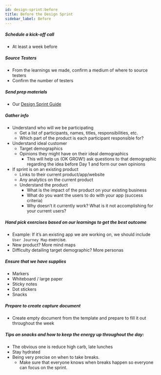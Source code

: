 ```yaml
---
id: design-sprint:before
title: Before the Design Sprint
sidebar_label: Before
---
```


##### Schedule a kick-off call

* At least a week before

##### Source Testers

* From the learnings we made, confirm a medium of where to source testers
* Confirm the number of testers

##### Send prep materials

* Our [Design Sprint Guide](https://docs.google.com/document/d/19noBKPSdyl5ZsHruveSMabuLf-an_XGgcRt5Df4a1y8/edit#)

##### Gather info

* Understand who will we be participating
  * Get a list of participants, names, titles, responsibilities, etc.
  * Which part of the product is each participant responsible for?
* Understand ideal customer
  * Target demographics
  * Opinions they might have on their ideal demographics
    * This will help us (OK GROW!) ask questions to that demographic regarding the idea before Day 1 and form our own opinions
* If sprint is on an existing product
  * Links to their current product/app/website
  * Any analytics on the current product
  * Understand the product
    * What is the impact of the product on your existing business
    * What do you want the users to do with your app (success criteria)
    * Why doesn’t it currently work? What is it not accomplishing for your current users?

##### Hand pick exercises based on our learnings to get the best outcome

* Example: If it’s an existing app we are working on, we should include `User Journey Map` exercise.
* New product? More mind maps
* Difficulty detailing target demographic? More personas

##### Ensure that we have supplies

* Markers
* Whiteboard / large paper
* Sticky notes
* Dot stickers
* Snacks

##### Prepare to create capture document

* Create empty document from the template and prepare to fill it out throughout the week

##### Tips on snacks and how to keep the energy up throughout the day:

* The obvious one is reduce high carb, late lunches
* Stay hydrated
* Being very precise on when to take breaks.
  * Make sure that everyone knows when breaks happen so everyone can focus on the sprint.
